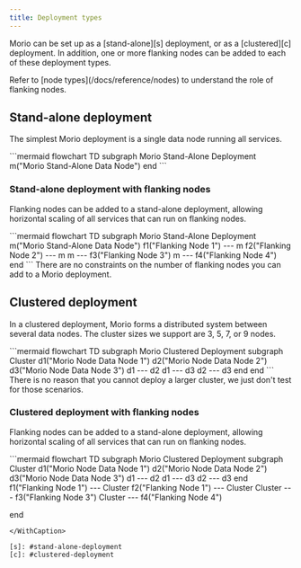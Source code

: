 ```yaml
---
title: Deployment types
---
```


Morio can be set up as a [stand-alone][s] deployment, or as a [clustered][c]
deployment. In addition, one or more flanking nodes can be added to each of
these deployment types.

<Related>
Refer to [node types](/docs/reference/nodes) to understand the role of flanking nodes.
</Related>

## Stand-alone deployment

The simplest Morio deployment is a single data node running all services.

<WithCaption caption="Schematic overview of a stand-alone deployment">
```mermaid
flowchart TD
  subgraph Morio Stand-Alone Deployment
    m("Morio Stand-Alone Data Node")
  end
```
</WithCaption>

### Stand-alone deployment with flanking nodes

Flanking nodes can be added to a stand-alone deployment, allowing horizontal
scaling of all services that can run on flanking nodes.

<WithCaption caption="Schematic overview of a stand-alone deployment with flanking nodes">
```mermaid 
flowchart TD
  subgraph Morio Stand-Alone Deployment
    m("Morio Stand-Alone Data Node")
    f1("Flanking Node 1") --- m
    f2("Flanking Node 2") --- m
    m --- f3("Flanking Node 3")
    m --- f4("Flanking Node 4")
  end
```
</WithCaption>

<Note>
There are no constraints on the number of flanking nodes you can add to a Morio deployment.
</Note>

## Clustered deployment

In a clustered deployment, Morio forms a distributed system between several data nodes.
The cluster sizes we support are 3, 5, 7, or 9 nodes.

<WithCaption caption="Schematic overview of a 3-node clustered deployment">
```mermaid
flowchart TD
  subgraph Morio Clustered Deployment
    subgraph Cluster
      d1("Morio Node Data Node 1")
      d2("Morio Node Data Node 2")
      d3("Morio Node Data Node 3")
      d1 --- d2
      d1 --- d3
      d2 --- d3
    end
  end
```
</WithCaption>

<Note>
There is no reason that you cannot deploy a larger cluster, we just don't test for those scenarios.
</Note>

### Clustered deployment with flanking nodes

Flanking nodes can be added to a stand-alone deployment, allowing horizontal
scaling of all services that can run on flanking nodes.

<WithCaption caption="Schematic overview of a 3-node clustered deployment with flanking nodes">
```mermaid
flowchart TD
  subgraph Morio Clustered Deployment
    subgraph Cluster
      d1("Morio Node Data Node 1")
      d2("Morio Node Data Node 2")
      d3("Morio Node Data Node 3")
      d1 --- d2
      d1 --- d3
      d2 --- d3
    end
    f1("Flanking Node 1") --- Cluster
    f2("Flanking Node 1") --- Cluster
    Cluster --- f3("Flanking Node 3")
    Cluster --- f4("Flanking Node 4")

  end
```
</WithCaption>

[s]: #stand-alone-deployment
[c]: #clustered-deployment
